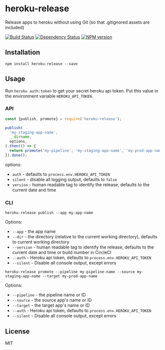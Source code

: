 # heroku-release

Release apps to heroku without using Git (so that .gitignored assets are included)

[![Build Status](https://img.shields.io/travis/ForbesLindesay/heroku-release/master.svg)](https://travis-ci.org/ForbesLindesay/heroku-release)
[![Dependency Status](https://img.shields.io/david/ForbesLindesay/heroku-release/master.svg)](http://david-dm.org/ForbesLindesay/heroku-release)
[![NPM version](https://img.shields.io/npm/v/heroku-release.svg)](https://www.npmjs.org/package/heroku-release)

## Installation

```
npm install heroku-release --save
```

## Usage

Run `heroku auth:token` to get your secret heroku api token.  Put this value in the environment variable `HEROKU_API_TOKEN`.

### API

```js
const {publish, promote} = require('heroku-release');

publish(
  'my-staging-app-name',
  __dirname,
  options,
).then(() => {
  return promote('my-pipeline', 'my-staging-app-name', 'my-prod-app-name', options);
}).done();
```

options:
 - `auth` - defaults to `process.env.HEROKU_API_TOKEN`
 - `silent` - disable all logging output, defaults to `false`
 - `version` - human readable tag to identify the release, defaults to the current date and time

### CLI

```
heroku-release publish --app my-app-name
```

Options:

 - `--app` - the app name
 - `--dir` - the directory (relative to the current working directory), defaults to current working directory
 - `--version` - human readable tag to identify the release, defaults to the current date and time or build number in CircleCI
 - `--auth` - Heroku api token, defaults to `process.env.HEROKU_API_TOKEN`
 - `--silent` - Disable all console output, except errors


```
heroku-release promote --pipeline my-pipeline-name --source my-staging-app-name --target my-prod-app-name
```

Options:

 - `--pipeline` - the pipeline name or ID
 - `--source` - the source app's name or ID
 - `--target` - the target app's name or ID
 - `--auth` - Heroku api token, defaults to `process.env.HEROKU_API_TOKEN`
 - `--silent` - Disable all console output, except errors

## License

MIT
